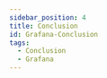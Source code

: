 ```yaml
---
sidebar_position: 4
title: Conclusion
id: Grafana-Conclusion
tags:
  - Conclusion
  - Grafana
---
```

